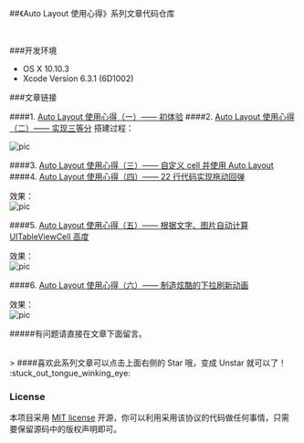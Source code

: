 ##《Auto Layout 使用心得》系列文章代码仓库

<br>

###开发环境

* OS X 10.10.3
* Xcode Version 6.3.1 (6D1002)


###文章链接

####1. [Auto Layout 使用心得（一）—— 初体验](http://lvwenhan.com/ios/430.html)
####2. [Auto Layout 使用心得（二）—— 实现三等分](http://lvwenhan.com/ios/431.html)
搭建过程：

![pic](http://lvwenhan.com/content/uploadfile/201503/b5e91425647800.gif)

####3. [Auto Layout 使用心得（三）—— 自定义 cell 并使用 Auto Layout](http://lvwenhan.com/ios/441.html)
####4. [Auto Layout 使用心得（四）—— 22 行代码实现拖动回弹](http://lvwenhan.com/ios/442.html)

效果：  
![pic](http://lvwenhan.com/content/uploadfile/201504/b5e91427883570.gif)

####5. [Auto Layout 使用心得（五）—— 根据文字、图片自动计算 UITableViewCell 高度](http://lvwenhan.com/ios/449.html)

效果：  
![pic](http://staticonsae.sinaapp.com/images/6.gif)


####6. [Auto Layout 使用心得（六）—— 制造炫酷的下拉刷新动画](http://lvwenhan.com/ios/450.html)

效果：  
![pic](http://staticonsae.sinaapp.com/images/8.gif)



#####有问题请直接在文章下面留言。

<br>
> ####喜欢此系列文章可以点击上面右侧的 Star 哦，变成 Unstar 就可以了！ :stuck_out_tongue_winking_eye:

<br>

### License

本项目采用 [MIT license](http://opensource.org/licenses/MIT) 开源，你可以利用采用该协议的代码做任何事情，只需要保留源码中的版权声明即可。